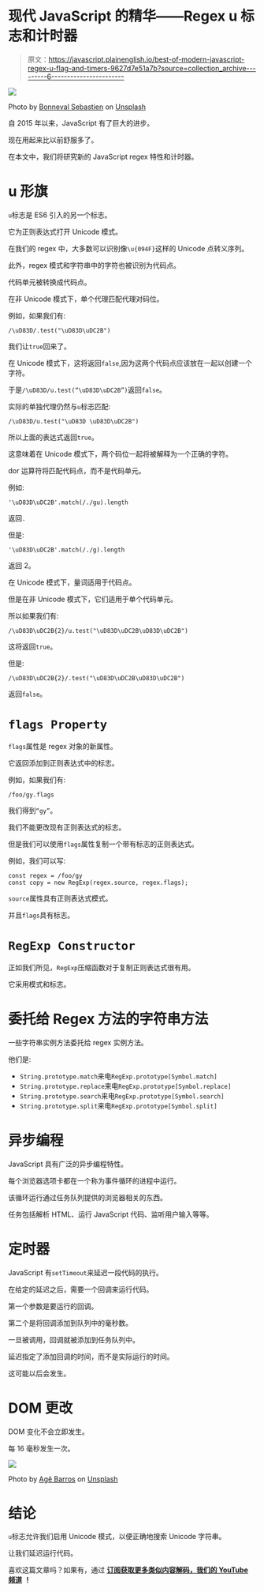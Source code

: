 # 现代 JavaScript 的精华——Regex u 标志和计时器

> 原文：<https://javascript.plainenglish.io/best-of-modern-javascript-regex-u-flag-and-timers-9627d7e51a7b?source=collection_archive---------6----------------------->

![](img/2942b9765688f99fdb651abb5015925c.png)

Photo by [Bonneval Sebastien](https://unsplash.com/@gentlestache?utm_source=medium&utm_medium=referral) on [Unsplash](https://unsplash.com?utm_source=medium&utm_medium=referral)

自 2015 年以来，JavaScript 有了巨大的进步。

现在用起来比以前舒服多了。

在本文中，我们将研究新的 JavaScript regex 特性和计时器。

# u 形旗

`u`标志是 ES6 引入的另一个标志。

它为正则表达式打开 Unicode 模式。

在我们的 regex 中，大多数可以识别像`\u{094F}`这样的 Unicode 点转义序列。

此外，regex 模式和字符串中的字符也被识别为代码点。

代码单元被转换成代码点。

在非 Unicode 模式下，单个代理匹配代理对码位。

例如，如果我们有:

```
/\uD83D/.test("\uD83D\uDC2B")
```

我们让`true`回来了。

在 Unicode 模式下，这将返回`false`,因为这两个代码点应该放在一起以创建一个字符。

于是`/\uD83D/u.test(“\uD83D\uDC2B”)`返回`false`。

实际的单独代理仍然与`u`标志匹配:

```
/\uD83D/u.test("\uD83D \uD83D\uDC2B")
```

所以上面的表达式返回`true`。

这意味着在 Unicode 模式下，两个码位一起将被解释为一个正确的字符。

dor 运算符将匹配代码点，而不是代码单元。

例如:

```
'\uD83D\uDC2B'.match(/./gu).length
```

返回`.`

但是:

```
'\uD83D\uDC2B'.match(/./g).length
```

返回 2。

在 Unicode 模式下，量词适用于代码点。

但是在非 Unicode 模式下，它们适用于单个代码单元。

所以如果我们有:

```
/\uD83D\uDC2B{2}/u.test("\uD83D\uDC2B\uD83D\uDC2B")
```

这将返回`true`。

但是:

```
/\uD83D\uDC2B{2}/.test("\uD83D\uDC2B\uD83D\uDC2B")
```

返回`false`。

# `flags Property`

`flags`属性是 regex 对象的新属性。

它返回添加到正则表达式中的标志。

例如，如果我们有:

```
/foo/gy.flags
```

我们得到`“gy”`。

我们不能更改现有正则表达式的标志。

但是我们可以使用`flags`属性复制一个带有标志的正则表达式。

例如，我们可以写:

```
const regex = /foo/gy
const copy = new RegExp(regex.source, regex.flags);
```

`source`属性具有正则表达式模式。

并且`flags`具有标志。

# `RegExp Constructor`

正如我们所见，`RegExp`压缩函数对于复制正则表达式很有用。

它采用模式和标志。

# 委托给 Regex 方法的字符串方法

一些字符串实例方法委托给 regex 实例方法。

他们是:

*   `String.prototype.match`来电`RegExp.prototype[Symbol.match]`
*   `String.prototype.replace`来电`RegExp.prototype[Symbol.replace]`
*   `String.prototype.search`来电`RegExp.prototype[Symbol.search]`
*   `String.prototype.split`来电`RegExp.prototype[Symbol.split]`

# 异步编程

JavaScript 具有广泛的异步编程特性。

每个浏览器选项卡都在一个称为事件循环的进程中运行。

该循环运行通过任务队列提供的浏览器相关的东西。

任务包括解析 HTML、运行 JavaScript 代码、监听用户输入等等。

# 定时器

JavaScript 有`setTimeout`来延迟一段代码的执行。

在给定的延迟之后，需要一个回调来运行代码。

第一个参数是要运行的回调。

第二个是将回调添加到队列中的毫秒数。

一旦被调用，回调就被添加到任务队列中。

延迟指定了添加回调的时间，而不是实际运行的时间。

这可能以后会发生。

# DOM 更改

DOM 变化不会立即发生。

每 16 毫秒发生一次。

![](img/c922f3076ec1b0aaa9bf36aa679d7e0c.png)

Photo by [Agê Barros](https://unsplash.com/@agebarros?utm_source=medium&utm_medium=referral) on [Unsplash](https://unsplash.com?utm_source=medium&utm_medium=referral)

# 结论

`u`标志允许我们启用 Unicode 模式，以便正确地搜索 Unicode 字符串。

让我们延迟运行代码。

喜欢这篇文章吗？如果有，通过 [**订阅获取更多类似内容解码，我们的 YouTube 频道**](https://www.youtube.com/channel/UCtipWUghju290NWcn8jhyAw?sub_confirmation=true) **！**